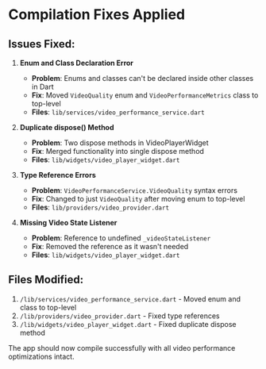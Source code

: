 # Compilation Fixes Applied

## Issues Fixed:

1. **Enum and Class Declaration Error**
   - **Problem**: Enums and classes can't be declared inside other classes in Dart
   - **Fix**: Moved `VideoQuality` enum and `VideoPerformanceMetrics` class to top-level
   - **Files**: `lib/services/video_performance_service.dart`

2. **Duplicate dispose() Method**
   - **Problem**: Two dispose methods in VideoPlayerWidget
   - **Fix**: Merged functionality into single dispose method
   - **Files**: `lib/widgets/video_player_widget.dart`

3. **Type Reference Errors**
   - **Problem**: `VideoPerformanceService.VideoQuality` syntax errors
   - **Fix**: Changed to just `VideoQuality` after moving enum to top-level
   - **Files**: `lib/providers/video_provider.dart`

4. **Missing Video State Listener**
   - **Problem**: Reference to undefined `_videoStateListener`
   - **Fix**: Removed the reference as it wasn't needed
   - **Files**: `lib/widgets/video_player_widget.dart`

## Files Modified:

1. `/lib/services/video_performance_service.dart` - Moved enum and class to top-level
2. `/lib/providers/video_provider.dart` - Fixed type references  
3. `/lib/widgets/video_player_widget.dart` - Fixed duplicate dispose method

The app should now compile successfully with all video performance optimizations intact.